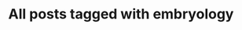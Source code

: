 ---
layout: tag
title: "All posts tagged with embryology"
permalink: /weblog/tags/embryology/
taxonomy: embryology
---